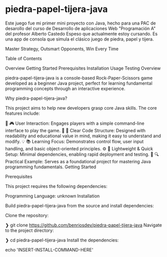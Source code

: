 # piedra-papel-tijera-java
Este juego fue mi primer mini proyecto con Java, hecho para una PAC de desarollo del curso de Desarrollo de aplicaciones Web "Programación A" del profesor Alberto Castedo Espeso que actualmente estoy cursando. Es una app de consola que simula el clásico juego de piedra, papel y tijera.

Master Strategy, Outsmart Opponents, Win Every Time


Table of Contents

Overview
Getting Started
Prerequisites
Installation
Usage
Testing
Overview

piedra-papel-tijera-java is a console-based Rock-Paper-Scissors game developed as a beginner Java project, perfect for learning fundamental programming concepts through an interactive experience.

Why piedra-papel-tijera-java?

This project aims to help new developers grasp core Java skills. The core features include:

📝 🎮 User Interaction: Engages players with a simple command-line interface to play the game.
🔧 🧱 Clear Code Structure: Designed with readability and educational value in mind, making it easy to understand and modify.
💡 📚 Learning Focus: Demonstrates control flow, user input handling, and basic object-oriented principles.
⚙️ 🚀 Lightweight & Quick Setup: Minimal dependencies, enabling rapid deployment and testing.
🎯 🔍 Practical Example: Serves as a foundational project for mastering Java programming fundamentals.
Getting Started

Prerequisites

This project requires the following dependencies:

Programming Language: unknown
Installation

Build piedra-papel-tijera-java from the source and install dependencies:

Clone the repository:

❯ git clone https://github.com/benriosdev/piedra-papel-tijera-java
Navigate to the project directory:

❯ cd piedra-papel-tijera-java
Install the dependencies:

echo 'INSERT-INSTALL-COMMAND-HERE'
